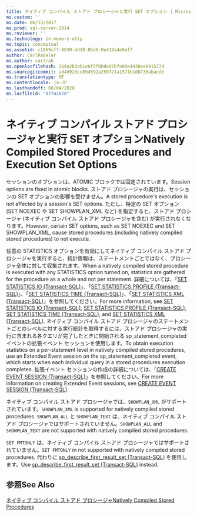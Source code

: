 ```yaml
---
title: ネイティブ コンパイル ストアド プロシージャと実行 SET オプション | Microsoft Docs
ms.custom: ''
ms.date: 06/13/2017
ms.prod: sql-server-2014
ms.reviewer: ''
ms.technology: in-memory-oltp
ms.topic: conceptual
ms.assetid: c1869cf7-9030-4d18-85d6-0e419a4e9af7
author: CarlRabeler
ms.author: carlrab
ms.openlocfilehash: 264a2b3ab1e6f3f0bda97bfe89a4438aa641577d
ms.sourcegitcommit: ad4d92dce894592a259721a1571b1d8736abacdb
ms.translationtype: MT
ms.contentlocale: ja-JP
ms.lasthandoff: 08/04/2020
ms.locfileid: "87742070"
---
```

# <a name="natively-compiled-stored-procedures-and-execution-set-options"></a><span data-ttu-id="bbff2-102">ネイティブ コンパイル ストアド プロシージャと実行 SET オプション</span><span class="sxs-lookup"><span data-stu-id="bbff2-102">Natively Compiled Stored Procedures and Execution Set Options</span></span>
  <span data-ttu-id="bbff2-103">セッションのオプションは、ATOMIC ブロックでは固定されています。</span><span class="sxs-lookup"><span data-stu-id="bbff2-103">Session options are fixed in atomic blocks.</span></span> <span data-ttu-id="bbff2-104">ストアド プロシージャの実行は、セッションの SET オプションの影響を受けません。</span><span class="sxs-lookup"><span data-stu-id="bbff2-104">A stored procedure's execution is not affected by a session's SET options.</span></span> <span data-ttu-id="bbff2-105">ただし、特定の SET オプション (SET NOEXEC や SET SHOWPLAN_XML など) を指定すると、ストアド プロシージャ (ネイティブ コンパイル ストアド プロシージャを含む) が実行されなくなります。</span><span class="sxs-lookup"><span data-stu-id="bbff2-105">However, certain SET options, such as SET NOEXEC and SET SHOWPLAN_XML, cause stored procedures (including natively compiled stored procedures) to not execute.</span></span>  
  
 <span data-ttu-id="bbff2-106">任意の STATISTICS オプションを有効にしてネイティブ コンパイル ストアド プロシージャを実行すると、統計情報は、ステートメントごとではなく、プロシージャ全体に対して収集されます。</span><span class="sxs-lookup"><span data-stu-id="bbff2-106">When a natively compiled stored procedure is executed with any STATISTICS option turned on, statistics are gathered for the procedure as a whole and not per statement.</span></span> <span data-ttu-id="bbff2-107">詳細については、「[SET STATISTICS IO &#40;Transact-SQL&#41;](/sql/t-sql/statements/set-statistics-io-transact-sql)」、「[SET STATISTICS PROFILE &#40;Transact-SQL&#41;](/sql/t-sql/statements/set-statistics-profile-transact-sql)」、「[SET STATISTICS TIME &#40;Transact-SQL&#41;](/sql/t-sql/statements/set-statistics-time-transact-sql)」、「[SET STATISTICS XML &#40;Transact-SQL&#41;](/sql/t-sql/statements/set-statistics-xml-transact-sql)」を参照してください。</span><span class="sxs-lookup"><span data-stu-id="bbff2-107">For more information, see [SET STATISTICS IO &#40;Transact-SQL&#41;](/sql/t-sql/statements/set-statistics-io-transact-sql), [SET STATISTICS PROFILE &#40;Transact-SQL&#41;](/sql/t-sql/statements/set-statistics-profile-transact-sql), [SET STATISTICS TIME &#40;Transact-SQL&#41;](/sql/t-sql/statements/set-statistics-time-transact-sql), and [SET STATISTICS XML &#40;Transact-SQL&#41;](/sql/t-sql/statements/set-statistics-xml-transact-sql).</span></span> <span data-ttu-id="bbff2-108">ネイティブ コンパイル ストアド プロシージャのステートメントごとのレベルに対する実行統計を取得するには、ストアド プロシージャの実行に含まれる各クエリが完了したときに開始される sp_statement_completed イベントの拡張イベント セッションを使用します。</span><span class="sxs-lookup"><span data-stu-id="bbff2-108">To obtain execution statistics on a per-statement level in natively compiled stored procedures, use an Extended Event session on the sp_statement_completed event, which starts when each individual query in a stored procedures execution completes.</span></span> <span data-ttu-id="bbff2-109">拡張イベント セッションの作成の詳細については、「[CREATE EVENT SESSION &#40;Transact-SQL&#41;](/sql/t-sql/statements/create-event-session-transact-sql)」を参照してください。</span><span class="sxs-lookup"><span data-stu-id="bbff2-109">For more information on creating Extended Event sessions, see [CREATE EVENT SESSION &#40;Transact-SQL&#41;](/sql/t-sql/statements/create-event-session-transact-sql).</span></span>  
  
 <span data-ttu-id="bbff2-110">ネイティブ コンパイル ストアド プロシージャでは、`SHOWPLAN_XML` がサポートされています。</span><span class="sxs-lookup"><span data-stu-id="bbff2-110">`SHOWPLAN_XML` is supported for natively compiled stored procedures.</span></span> <span data-ttu-id="bbff2-111">`SHOWPLAN_ALL` と `SHOWPLAN_TEXT` は、ネイティブ コンパイル ストアド プロシージャではサポートされていません。</span><span class="sxs-lookup"><span data-stu-id="bbff2-111">`SHOWPLAN_ALL` and `SHOWPLAN_TEXT` are not supported with natively compiled stored procedures.</span></span>  
  
 <span data-ttu-id="bbff2-112">`SET FMTONLY` は、ネイティブ コンパイル ストアド プロシージャではサポートされていません。</span><span class="sxs-lookup"><span data-stu-id="bbff2-112">`SET FMTONLY` in not supported with natively compiled stored procedures.</span></span> <span data-ttu-id="bbff2-113">代わりに [sp_describe_first_result_set &#40;Transact-SQL&#41;](/sql/relational-databases/system-stored-procedures/sp-describe-first-result-set-transact-sql) を使用します。</span><span class="sxs-lookup"><span data-stu-id="bbff2-113">Use [sp_describe_first_result_set &#40;Transact-SQL&#41;](/sql/relational-databases/system-stored-procedures/sp-describe-first-result-set-transact-sql) instead.</span></span>  
  
## <a name="see-also"></a><span data-ttu-id="bbff2-114">参照</span><span class="sxs-lookup"><span data-stu-id="bbff2-114">See Also</span></span>  
 [<span data-ttu-id="bbff2-115">ネイティブ コンパイル ストアド プロシージャ</span><span class="sxs-lookup"><span data-stu-id="bbff2-115">Natively Compiled Stored Procedures</span></span>](natively-compiled-stored-procedures.md)  
  
  
